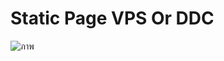 # Static Page VPS Or DDC

![ภาพ](https://github.com/OIIOIOIIIOOOIOIO/vps_static_page/assets/45807795/5c475110-37b2-4be6-a1e5-42762c4a89c6)
